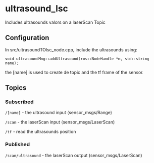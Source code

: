 # ultrasound_lsc
Includes ultrasounds valors on a laserScan Topic

## Configuration
In src/ultrasoundTOlsc_node.cpp, include the ultrasounds using:

`void ultrasoundMng::addUltrasound(ros::NodeHandle *n, std::string name);`

the [name] is used to create de topic and the tf frame of the sensor.

## Topics

### Subscribed
`/[name]` - the ultrasound input (sensor_msgs/Range)

`/scan` - the laserScan input (sensor_msgs/LaserScan) 

`/tf` - read the ultrasounds position

### Published
`/scan/ultrasound` - the laserScan output (sensor_msgs/LaserScan) 
